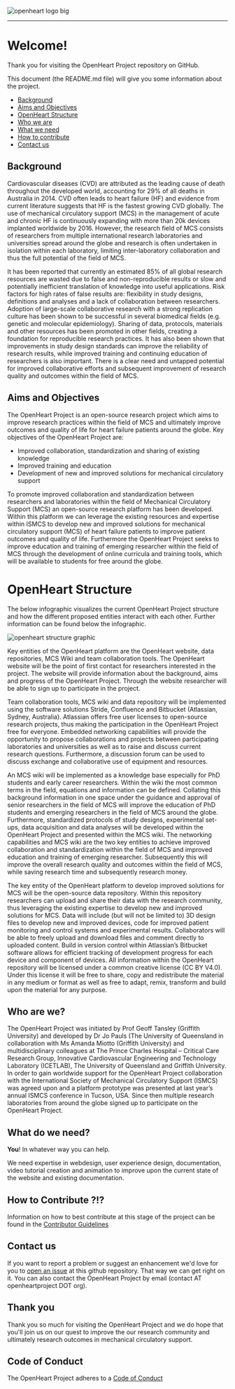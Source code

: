 ![openheart logo big](https://cloud.githubusercontent.com/assets/29052135/26570534/7620fae6-4554-11e7-8481-e0dfbe25eb17.PNG)

---

# Welcome!
Thank you for visiting the OpenHeart Project repository on GitHub.

This document (the README.md file) will give you some information about the project.

* [Background](#Background)
* [Aims and Objectives](#Aims-and-Objectives)
* [OpenHeart Structure](#OpenHeart-Structure)
* [Who we are](#Who-are-we?)
* [What we need](#What-do-we-need?)
* [How to contribute](#How-to-contribute-?!?)
* [Contact us](#Contact-us)

## Background
Cardiovascular diseases (CVD) are attributed as the leading cause of death throughout the developed world, accounting for 29% of all deaths in Australia in 2014. CVD often leads to heart failure (HF) and evidence from current literature suggests that HF is the fastest growing CVD globally. The use of mechanical circulatory support (MCS) in the management of acute and chronic HF is continuously expanding with more than 20k devices implanted worldwide by 2016. However, the research field of MCS consists of researchers from multiple international research laboratories and universities spread around the globe and research is often undertaken in isolation within each laboratory, limiting inter-laboratory collaboration and thus the full potential of the field of MCS. 

It has been reported that currently an estimated 85% of all global research resources are wasted due to false and non-reproducible results or slow and potentially inefficient translation of knowledge into useful applications. Risk factors for high rates of false results are: flexibility in study designs, definitions and analyses and a lack of collaboration between researchers. Adoption of large-scale collaborative research with a strong replication culture has been shown to be successful in several biomedical fields (e.g. genetic and molecular epidemiology). Sharing of data, protocols, materials and other resources has been promoted in other fields, creating a foundation for reproducible research practices. It has also been shown that improvements in study design standards can improve the reliability of research results, while improved training and continuing education of researchers is also important. There is a clear need and untapped potential for improved collaborative efforts and subsequent improvement of research quality and outcomes within the field of MCS.

## Aims and Objectives

The OpenHeart Project is an open-source research project which aims to improve research practices within the field of MCS and ultimately improve outcomes and quality of life for heart failure patients around the globe. Key objectives of the OpenHeart Project are:

* Improved collaboration, standardization and sharing of existing knowledge
* Improved training and education
* Development of new and improved solutions for mechanical circulatory support

To promote improved collaboration and standardization between researchers and laboratories within the field of Mechanical Circulatory Support (MCS) an open-source research platform has been developed. Within this platform we can leverage the existing resources and expertise within ISMCS to develop new and improved solutions for mechanical circulatory support (MCS) of heart failure patients to improve patient outcomes and quality of life. Furthermore the OpenHeart Project seeks to improve education and training of emerging researcher within the field of MCS through the development of online curricula and training tools, which will be available to students for free around the globe.

# OpenHeart Structure

The below infographic visualizes the current OpenHeart Project structure and how the different proposed entities interact with each other. Further information can be found below the infographic.

![openheart structure graphic](https://user-images.githubusercontent.com/29052135/37572591-1db0b7de-2b59-11e8-95aa-35a86f4d5d99.PNG)

Key entities of the OpenHeart platform are the OpenHeart website, data repositories, MCS Wiki and team collaboration tools. The OpenHeart website will be the point of first contact for researchers interested in the project. The website will provide information about the background, aims and progress of the OpenHeart Project. Through the website researcher will be able to sign up to participate in the project.

Team collaboration tools, MCS wiki and data repository will be implemented using the software solutions Stride, Confluence and Bitbucket (Atlassian, Sydney, Australia). Atlassian offers free user licenses to open-source research projects, thus making the participation in the OpenHeart Project free for everyone. Embedded networking capabilities will provide the opportunity to propose collaborations and projects between participating laboratories and universities as well as to raise and discuss current research questions. Furthermore, a discussion forum can be used to discuss exchange and collaborative use of equipment and resources. 

An MCS wiki will be implemented as a knowledge base especially for PhD students and early career researchers. Within the wiki the most common terms in the field, equations and information can be defined. Collating this background information in one space under the guidance and approval of senior researchers in the field of MCS will improve the education of PhD students and emerging researchers in the field of MCS around the globe. Furthermore, standardized protocols of study designs, experimental set-ups, data acquisition and data analyses will be developed within the OpenHeart Project and presented within the MCS wiki. The networking capabilities and MCS wiki are the two key entities to achieve improved collaboration and standardization within the field of MCS and improved education and training of emerging researcher. Subsequently this will improve the overall research quality and outcomes within the field of MCS, while saving research time and subsequently research money.

The key entity of the OpenHeart platform to develop improved solutions for MCS will be the open-source data repository. Within this repository researchers can upload and share their data with the research community, thus leveraging the existing expertise to develop new and improved solutions for MCS. Data will include (but will not be limited to) 3D design files to develop new and improved devices, code for improved patient monitoring and control systems and experimental results. Collaborators will be able to freely upload and download files and comment directly to uploaded content. Build in version control within Atlassian’s Bitbucket software allows for efficient tracking of development progress for each device and component of devices. All information within the OpenHeart repository will be licensed under a common creative license (CC BY V4.0). Under this license it will be free to share, copy and redistribute the material in any medium or format as well as free to adapt, remix, transform and build upon the material for any purpose.

## Who are we?
The OpenHeart Project was initiated by Prof Geoff Tansley (Griffith University) and developed by Dr Jo Pauls (The University of Queensland in collaboration with Ms Amanda Miotto (Griffith University) and multidisciplinary colleagues at The Prince Charles Hospital – Critical Care Research Group, Innovative Cardiovascular Engineering and Technology Laboratory (ICETLAB), The University of Queensland and Griffith University. In order to gain worldwide support for the OpenHeart Project collaboration with the International Society of Mechanical Circulatory Support (ISMCS) was agreed upon and a platform prototype was presented at last year’s annual ISMCS conference in Tucson, USA. Since then multiple research laboratories from around the globe signed up to participate on the OpenHeart Project.

## What do we need?

**You**! In whatever way you can help.

We need expertise in webdesign, user experience design, documentation, video tutorial creation and animation to improve upon the current state of the website and existing documentation.

## How to Contribute ?!?
Information on how to best contribute at this stage of the project can be found in the [Contributor Guidelines](https://github.com/JoPauls/OpenHeart-Project/blob/master/CONTRIBUTOR%20GUIDELINES.md)

## Contact us
If you want to report a problem or suggest an enhancement we'd love for you to [open an issue](https://github.com/JoPauls/OpenHeart-Project/issues) at this github repository. That way we can get right on it.
You can also contact the OpenHeart Project by email (contact AT openheartproject DOT org).

## Thank you
Thank you so much for visiting the OpenHeart Project and we do hope that you'll join us on our quest to improve the our research community and ultimately research outcomes in mechanical circulatory support.

## Code of Conduct
The OpenHeart Project adheres to a [Code of Conduct](https://github.com/JoPauls/OpenHeart-Project/blob/master/CODE_OF_CONDUCT.md)
